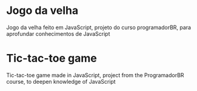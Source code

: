 # Jogo da velha
Jogo da velha feito em JavaScript, projeto do curso programadorBR, para aprofundar conhecimentos de JavaScript <br>

# Tic-tac-toe game <br>
Tic-tac-toe game made in JavaScript, project from the ProgramadorBR course, to deepen knowledge of JavaScript


